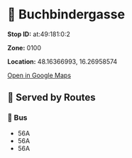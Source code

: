 # 🚉 Buchbindergasse


**Stop ID:** at:49:181:0:2

**Zone:** 0100

**Location:** 48.16366993, 16.26958574

[Open in Google Maps](https://www.google.com/maps?q=48.16366993,16.26958574)

## 🚆 Served by Routes

### 🚌 Bus
- 56A
- 56A
- 56A